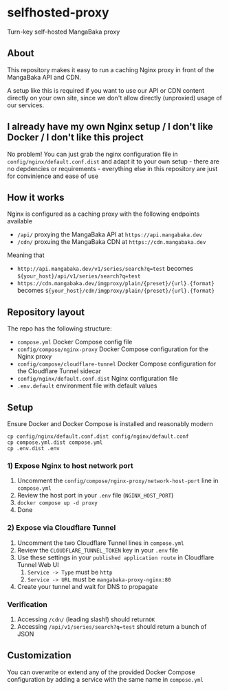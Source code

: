 # selfhosted-proxy

Turn-key self-hosted MangaBaka proxy

## About

This repository makes it easy to run a caching Nginx proxy in front of the MangaBaka API and CDN.

A setup like this is required if you want to use our API or CDN content directly on your own site, since we don't allow directly (unproxied) usage of our services.

## I already have my own Nginx setup / I don't like Docker / I don't like this project

No problem! You can just grab the nginx configuration file in `config/nginx/default.conf.dist` and adapt it to your own setup - there are no depdencies or requirements - everything else in this repository are just for convinience and ease of use

## How it works

Nginx is configured as a caching proxy with the following endpoints available

- `/api/` proxying the MangaBaka API at `https://api.mangabaka.dev`
- `/cdn/` proxuing the MangaBaka CDN at `https://cdn.mangabaka.dev`

Meaning that

- `http://api.mangabaka.dev/v1/series/search?q=test` becomes `${your_host}/api/v1/series/search?q=test`
- `https://cdn.mangabaka.dev/imgproxy/plain/{preset}/{url}.{format}` becomes `${your_host}/cdn/imgproxy/plain/{preset}/{url}.{format}`

## Repository layout

The repo has the following structure:

- `compose.yml` Docker Compose config file
- `config/compose/nginx-proxy` Docker Compose configuration for the Nginx proxy
- `config/compose/cloudflare-tunnel` Docker Compose configuration for the Cloudflare Tunnel sidecar
- `config/nginx/default.conf.dist` Nginx configuration file
- `.env.default` environment file with default values

## Setup

Ensure Docker and Docker Compose is installed and reasonably modern

```shell
cp config/nginx/default.conf.dist config/nginx/default.conf
cp compose.yml.dist compose.yml
cp .env.dist .env
```

### 1) Expose Nginx to host network port

1. Uncomment the `config/compose/nginx-proxy/network-host-port` line in `compose.yml`
1. Review the host port in your `.env` file (`NGINX_HOST_PORT`)
1. `docker compose up -d proxy`
1. Done

### 2) Expose via Cloudflare Tunnel

1. Uncomment the two Cloudflare Tunnel lines in `compose.yml`
1. Review the `CLOUDFLARE_TUNNEL_TOKEN` key in your `.env` file
1. Use these settings in your `published application route` in Cloudflare Tunnel Web UI
    1. `Service -> Type`  must be `http`
    1. `Service -> URL` must be `mangabaka-proxy-nginx:80`
1. Create your tunnel and wait for DNS to propagate

### Verification

1. Accessing `/cdn/` (leading slash!) should return`OK`
1. Accessing `/api/v1/series/search?q=test` should return a bunch of JSON

## Customization

You can overwrite or extend any of the provided Docker Compose configuration by adding a service with the same name in `compose.yml`
